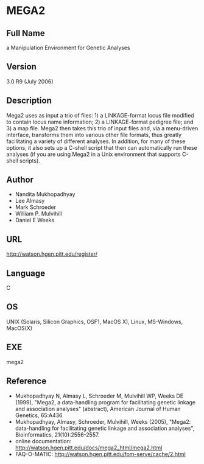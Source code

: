 # MEGA2

## Full Name
a Manipulation Environment for Genetic Analyses

## Version
3.0 R9 (July 2006)

## Description
Mega2 uses as input a trio of files: 1) a LINKAGE-format locus file modified to contain locus name information; 2) a LINKAGE-format pedigree file; and 3) a map file. Mega2 then takes this trio of input files and, via a menu-driven interface, transforms them into various other file formats, thus greatly facilitating a variety of different analyses. In addition, for many of these options, it also sets up a C-shell script that then can automatically run these analyses (if you are using Mega2 in a Unix environment that supports C-shell scripts).

## Author
* Nandita Mukhopadhyay
* Lee Almasy
* Mark Schroeder
* William P. Mulvihill
* Daniel E Weeks

## URL
http://watson.hgen.pitt.edu/register/

## Language
C

## OS
UNIX (Solaris, Silicon Graphics, OSF1, MacOS X), Linux, MS-Windows, MacOS(X)

## EXE
mega2

## Reference
* Mukhopadhyay N, Almasy L, Schroeder M, Mulvihill WP, Weeks DE (1999), "Mega2, a data-handling program for facilitating genetic linkage and association analyses" (abstract), American Journal of Human Genetics, 65:A436
* Mukhopadhyay, Almasy, Schroeder, Mulvihill, Weeks (2005), "Mega2: data-handling for facilitating genetic linkage and association analyses", Bioinformatics, 21(10):2556-2557.
* online documentation: http://watson.hgen.pitt.edu/docs/mega2_html/mega2.html
* FAQ-O-MATIC: http://watson.hgen.pitt.edu/fom-serve/cache/2.html